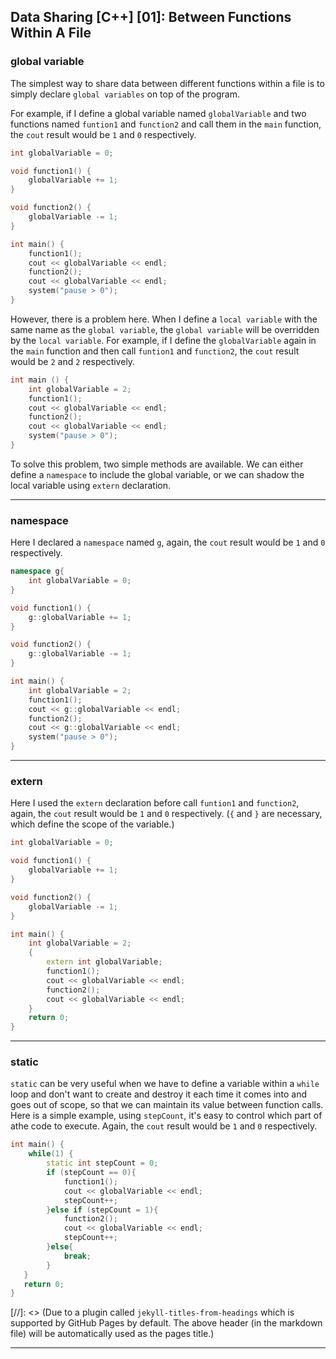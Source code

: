 ## Data Sharing [C++] [01]: Between Functions Within A File

### global variable
The simplest way to share data between different functions within a file is to simply declare `global variables` on top of the program.

For example, if I define a global variable named `globalVariable` and two functions named `funtion1` and `function2` and call them in the `main` function, the `cout` result would be `1` and `0` respectively. 
```C++
int globalVariable = 0;

void function1() {
    globalVariable += 1;
}

void function2() {
    globalVariable -= 1;
}
```
```C++
int main() {
    function1();
    cout << globalVariable << endl;
    function2();
    cout << globalVariable << endl;
    system("pause > 0");
}
```

However, there is a problem here. When I define a `local variable` with the same name as the `global variable`, the `global variable` will be overridden by the `local variable`. For example, if I define the `globalVariable` again in the `main` function and then call `funtion1` and `function2`, the `cout` result would be `2` and `2` respectively. 
```C++
int main () {
    int globalVariable = 2;
    function1();
    cout << globalVariable << endl;
    function2();
    cout << globalVariable << endl;
    system("pause > 0");
}
```
To solve this problem, two simple methods are available. We can either define a `namespace` to include the global variable, or we can shadow the local variable using `extern` declaration.

---
### namespace
Here I declared a `namespace` named `g`, again, the `cout` result would be `1` and `0` respectively.
```C++
namespace g{
    int globalVariable = 0;
}

void function1() {
    g::globalVariable += 1;
}

void function2() {
    g::globalVariable -= 1;
}
```
```C++
int main() {
    int globalVariable = 2;
    function1();
    cout << g::globalVariable << endl;
    function2();
    cout << g::globalVariable << endl;
    system("pause > 0");
}
```

---
### extern
Here I used the `extern` declaration before call `funtion1` and `function2`, again, the `cout` result would be `1` and `0` respectively. (`{` and `}` are necessary, which define the scope of the variable.)
```C++
int globalVariable = 0;

void function1() {
    globalVariable += 1;
}

void function2() {
    globalVariable -= 1;
}
```
```C++
int main() {
    int globalVariable = 2;	
    {
        extern int globalVariable;
        function1();
        cout << globalVariable << endl; 	
        function2();
        cout << globalVariable << endl;
    }
    return 0;
}
```

---
### static
`static` can be very useful when we have to define a variable within a `while` loop and don't want to create and destroy it each time it comes into and goes out of scope, so that we can maintain its value between function calls. Here is a simple example, using `stepCount`, it's easy to control which part of athe code to execute. Again, the `cout` result would be `1` and `0` respectively.   
```C++
int main() {
    while(1) {
        static int stepCount = 0; 
        if (stepCount == 0){
            function1();
            cout << globalVariable << endl;
            stepCount++;
        }else if (stepCount = 1){
            function2();
            cout << globalVariable << endl;
            stepCount++;
        }else{
            break;
        }
   }  
   return 0;
}
```
[//]: <> (Due to a plugin called `jekyll-titles-from-headings` which is supported by GitHub Pages by default. The above header (in the markdown file) will be automatically used as the pages title.)

---
